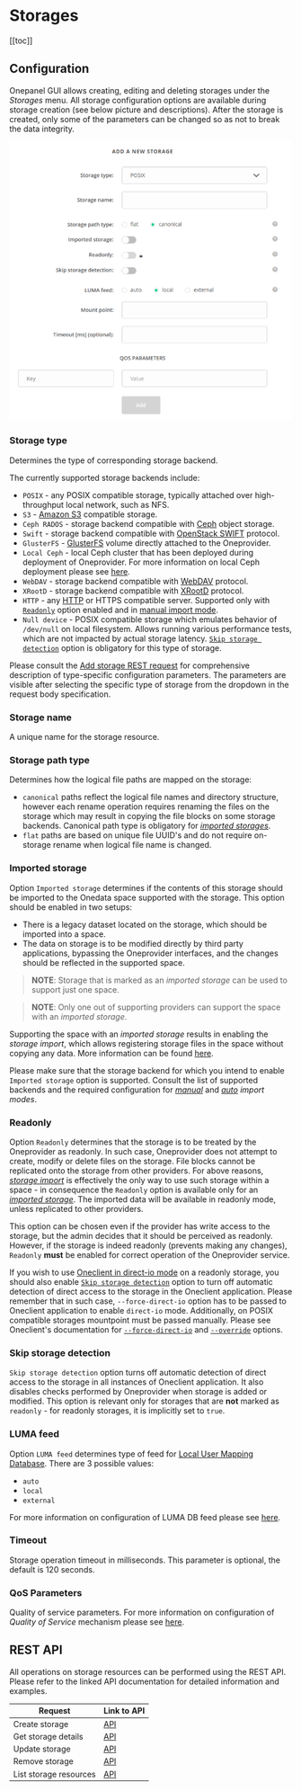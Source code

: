 # Storages
<!-- This file is referenced at least one time as "storages.md" -->

[[toc]]

## Configuration

Onepanel GUI allows creating, editing and deleting storages under the *Storages* menu. 
All storage configuration options are available during storage creation (see below picture and descriptions). 
After the storage is created, only some of the parameters can be changed so as not to break the data integrity.

![Configuration of storage](../../../../images/admin-guide/oneprovider/configuration/storages/storage_config.png)

### Storage type
Determines the type of corresponding storage backend.

The currently supported storage backends include:
* `POSIX` - any POSIX compatible storage, typically attached over high-throughput local network, such as NFS.
* `S3` - [Amazon S3](http://docs.aws.amazon.com/AmazonS3/latest/API/Welcome.html) compatible storage.
* `Ceph RADOS` - storage backend compatible with [Ceph](http://ceph.com/ceph-storage/) object storage.
* `Swift` - storage backend compatible with [OpenStack SWIFT](http://docs.openstack.org/developer/swift/) protocol.
* `GlusterFS` - [GlusterFS](https://www.gluster.org/) volume directly attached to the Oneprovider.
* `Local Ceph` - local Ceph cluster that has been deployed during deployment of Oneprovider. For more information
on local Ceph deployment please see [here](ceph.md).
* `WebDAV` - storage backend compatible with [WebDAV](https://tools.ietf.org/html/rfc4918) protocol.
* `XRootD` - storage backend compatible with [XRootD](http://www.xrootd.org/) protocol.
* `HTTP` - any [HTTP](https://tools.ietf.org/html/rfc7231) or HTTPS compatible server. 
Supported only with [`Readonly`](#readonly) option enabled and in [manual import mode](storage-import.md#manual-storage-import).
* `Null device` - POSIX compatible storage which emulates behavior of `/dev/null` on local filesystem. 
Allows running various performance tests, which are not impacted by actual storage latency. 
[`Skip storage detection`](#skip-storage-detection) option is obligatory for this type of storage.

Please consult the [Add storage REST request](https://onedata.org/#/home/api/stable/onepanel?anchor=operation/add_storage)
for comprehensive description of type-specific configuration parameters. The parameters are visible after selecting
the specific type of storage from the dropdown in the request body specification.

### Storage name
A unique name for the storage resource.

### Storage path type 
Determines how the logical file paths are mapped on the storage:
 * `canonical` paths reflect the logical file names and directory structure, however each rename operation 
 requires renaming the files on the storage which may result in copying the file blocks on some storage backends.
 Canonical path type is obligatory for [*imported storages*](#imported-storage).
 * `flat` paths are based on unique file UUID's and do not require on-storage rename when logical file name is changed.


### Imported storage
<!-- This file is referenced at least one time as "#imported-storage" -->

Option `Imported storage` determines if the contents of this storage should be imported to the Onedata space supported
with the storage. This option should be enabled in two setups: 
* There is a legacy dataset located on the storage, which should be imported into a space.
* The data on storage is to be modified directly by third party applications, bypassing 
  the Oneprovider interfaces, and the changes should be reflected in the supported space.
  
> **NOTE**: Storage that is marked as an *imported storage* can be used to support just one space.

> **NOTE**: Only one out of supporting providers can support the space with an *imported storage*.

Supporting the space with an *imported storage* results in enabling the *storage import*, which allows 
registering storage files in the space without copying any data. More information can be found [here](storage-import.md).

Please make sure that the storage backend for which you intend to enable `Imported storage` option is supported.
Consult the list of supported backends and the required configuration for 
[*manual*](storage-import.md#storage-configuration-for-manual-import) 
and [*auto*](storage-import.md#storage-configuration-for-auto-import) *import modes*.

### Readonly
Option `Readonly` determines that the storage is to be treated by the Oneprovider as readonly.
In such case, Oneprovider does not attempt to create, modify or delete files on the storage.
File blocks cannot be replicated onto the storage from other providers.
For above reasons, [*storage import*](storage-import.md) is effectively the only way to use such storage within a space - in consequence 
the `Readonly` option is available only for an [*imported storage*](#imported-storage).
The imported data will be available in readonly mode, unless replicated to other providers. 

This option can be chosen even if the provider has write access to the storage, but the admin decides that it
should be perceived as readonly. However, if the storage is indeed readonly (prevents making any changes),
`Readonly` **must** be enabled for correct operation of the Oneprovider service.

If you wish to use [Oneclient in direct-io mode](../../../user-guide/oneclient.md#direct-io-and-proxy-io-modes)  on
a readonly storage, you should also enable [`Skip storage detection`](#skip-storage-detection) option to turn off
automatic detection of direct access to the storage in the Oneclient application. Please remember that in such case,
 `--force-direct-io` option has to be passed to Oneclient application to enable `direct-io` mode. 
Additionally, on POSIX compatible storages mountpoint must be passed manually.
Please see Oneclient's documentation for [`--force-direct-io`](../../../user-guide/oneclient.md#direct-io-and-proxy-io-modes) 
and [`--override`](../../../user-guide/oneclient.md#overriding-storage-helper-parameters) options.


### Skip storage detection 
`Skip storage detection` option turns off automatic detection of direct access to the storage in all instances of Oneclient application.
It also disables checks performed by Oneprovider when storage is added or modified. This option is relevant
only for storages that are **not** marked as `readonly` - for readonly storages, it is implicitly set to `true`.


### LUMA feed
Option `LUMA feed` determines type of feed for [Local User Mapping Database](luma.md).
There are 3 possible values:
 * `auto`
 * `local`
 * `external`

For more information on configuration of LUMA DB feed please see [here](luma.md#configuration).

### Timeout
Storage operation timeout in milliseconds. This parameter is optional, the default is 120 seconds.

### QoS Parameters
<!-- TODO VFS-6815: After dividing the chapter, update below link to point to
     the QoS parameters in the admin chapter.
 -->
Quality of service parameters. 
For more information on configuration of *Quality of Service* mechanism please see [here](quality-of-service.md#qos-params).
 

## REST API

All operations on storage resources can be performed using the REST API.
Please refer to the linked API documentation for detailed information and examples.
 
| Request                      | Link to API |
|------------------------------|-------------|
| Create storage               | [API](https://onedata.org/#/home/api/stable/onepanel?anchor=operation/add_storage)|        
| Get storage details          | [API](https://onedata.org/#/home/api/stable/onepanel?anchor=operation/get_storage_details)|        
| Update storage               | [API](https://onedata.org/#/home/api/stable/onepanel?anchor=operation/modify_storage)|             
| Remove storage               | [API](https://onedata.org/#/home/api/stable/onepanel?anchor=operation/remove_storage)|             
| List storage resources       | [API](https://onedata.org/#/home/api/stable/onepanel?anchor=operation/get_storages)|